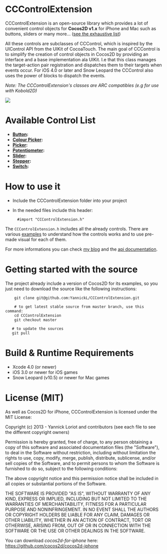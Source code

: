 CCControlExtension
=================
CCControlExtension is an open-source library which provides a lot of convenient control objects for __Cocos2D v1.x__ for iPhone and Mac such as buttons, sliders or many more... ([see the exhaustive list](#control_list))

All these controls are subclasses of CCControl, which is inspired by the UIControl API from the UIKit of CocoaTouch. The main goal of CCControl is to simplify the creation of control objects in Cocos2D by providing an interface and a base implementation ala UIKit. I.e that this class manages the target-action pair registration and dispatches them to their targets when events occur.
For iOS 4.0 or later and Snow Leopard the CCControl also uses the power of blocks to dispatch the events. 

*Note: The CCControlExtension's classes are ARC compatibles (e.g for use with Kobold2D)*

![](http://github.com/YannickL/CCControlExtension/raw/master/screenshots/cccontrolextension.png)

<a id="control_list"></a>Available Control List
====================

  * __[Button](http://yannickloriot.com/library/ios/cccontrolextension/Classes/CCControlButton.html):__
  * __[Colour Picker](http://yannickloriot.com/library/ios/cccontrolextension/Classes/CCControlColourPicker.html):__
  * __[Picker](http://yannickloriot.com/library/ios/cccontrolextension/Classes/CCControlPicker.html):__
  * __[Potentiometer](http://yannickloriot.com/library/ios/cccontrolextension/Classes/CCControlPotentiometer.html):__
  * __[Slider](http://yannickloriot.com/library/ios/cccontrolextension/Classes/CCControlSlider.html):__
  * __[Stepper](http://yannickloriot.com/library/ios/cccontrolextension/Classes/CCControlStepper.html):__
  * __[Switch](http://yannickloriot.com/library/ios/cccontrolextension/Classes/CCControlSwitch.html):__

How to use it
====================
- Include the CCControlExtension folder into your project
- In the needed files include this header:

        #import "CCControlExtension.h"

The `CCControlExtension.h` includes all the already controls.
There are various [examples][] to understand how the controls works and to use pre-made visual for each of them.

For more informations you can check [my blog][] and the [api documentation].

Getting started with the source
===================== 
The project already include a version of Cocos2D for its examples, so you just need to download the source like the following instructions:

```
    git clone git@github.com:YannickL/CCControlExtension.git

    # to get latest stable source from master branch, use this command:
    cd CCControlExtension
    git checkout master

   # to update the sources
   git pull
```

Build & Runtime Requirements
====================

  * Xcode 4.0 (or newer)
  * iOS 3.0 or newer for iOS games
  * Snow Leopard (v10.5) or newer for Mac games

License (MIT)
====================
As well as Cocos2D for iPhone, CCControlExtension is licensed under the MIT License:

Copyright (c) 2013 - Yannick Loriot and contributors
(see each file to see the different copyright owners)

Permission is hereby granted, free of charge, to any person obtaining a copy
of this software and associated documentation files (the "Software"), to deal
in the Software without restriction, including without limitation the rights
to use, copy, modify, merge, publish, distribute, sublicense, and/or sell
copies of the Software, and to permit persons to whom the Software is
furnished to do so, subject to the following conditions:

The above copyright notice and this permission notice shall be included in
all copies or substantial portions of the Software.

THE SOFTWARE IS PROVIDED "AS IS", WITHOUT WARRANTY OF ANY KIND, EXPRESS OR
IMPLIED, INCLUDING BUT NOT LIMITED TO THE WARRANTIES OF MERCHANTABILITY,
FITNESS FOR A PARTICULAR PURPOSE AND NONINFRINGEMENT. IN NO EVENT SHALL THE
AUTHORS OR COPYRIGHT HOLDERS BE LIABLE FOR ANY CLAIM, DAMAGES OR OTHER
LIABILITY, WHETHER IN AN ACTION OF CONTRACT, TORT OR OTHERWISE, ARISING FROM,
OUT OF OR IN CONNECTION WITH THE SOFTWARE OR THE USE OR OTHER DEALINGS IN
THE SOFTWARE.
 
You can download *cocos2d-for-iphone* here: https://github.com/cocos2d/cocos2d-iphone

[my blog]: http://yannickloriot.com/2011/08/create-a-control-object-with-cocos2d-for-iphone/
[examples]: https://github.com/YannickL/CCControlExtension/tree/master/CCControlExamples
[api documentation]: http://yannickloriot.com/library/ios/cccontrolextension/
